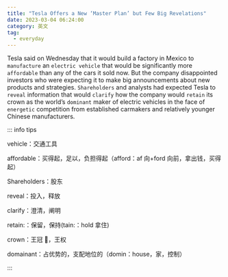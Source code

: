 ```yaml
---
title: "Tesla Offers a New ‘Master Plan’ but Few Big Revelations"
date: 2023-03-04 06:24:00
category: 英文
tag:
  - everyday
---
```


Tesla said on Wednesday that it would build a factory in Mexico to `manufacture` an `electric vehicle` that would be significantly more `affordable` than any of the cars it sold now. But the company disappointed investors who were expecting it to make big announcements about new products and strategies. `Shareholders` and analysts had expected Tesla to `reveal` information that would `clarify` how the company would `retain` its crown as the world’s `dominant` maker of electric vehicles in the face of `energetic` competition from established carmakers and relatively younger Chinese manufacturers.

::: info tips

vehicle：交通工具

affordable：买得起，足以，负担得起（afford：af 向+ford 向前，拿出钱，买得起）

Shareholders：股东

reveal：投入，释放

clarify：澄清，阐明

retain:：保留，保持(tain:：hold 拿住)

crown：王冠 👑，王权

domainant：占优势的，支配地位的（domin：house，家，控制）

:::
